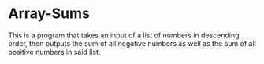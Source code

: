# Array-Sums
This is a program that takes an input of a list of numbers in descending order, then outputs the sum of all negative numbers as well as the sum of all positive numbers in said list.
